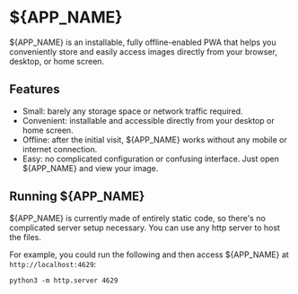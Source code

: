 # ${APP_NAME}

${APP_NAME} is an installable, fully offline-enabled PWA that helps you
conveniently store and easily access images directly from your browser, desktop,
or home screen.

## Features

* Small: barely any storage space or network traffic required.
* Convenient: installable and accessible directly from your desktop or home
  screen.
* Offline: after the initial visit, ${APP_NAME} works without any mobile or
  internet connection.
* Easy: no complicated configuration or confusing interface. Just open
  ${APP_NAME} and view your image.

## Running ${APP_NAME}

${APP_NAME} is currently made of entirely static code, so there's no complicated
server setup necessary. You can use any http server to host the files.

For example, you could run the following and then access ${APP_NAME} at
`http://localhost:4629`:

```
python3 -m http.server 4629
```
